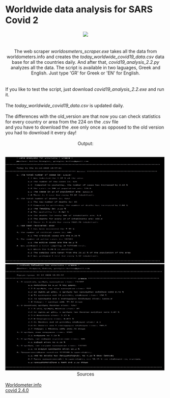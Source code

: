 <!DOCTYPE HTML>
<html>
  <body>
  <head>
    <h1>Worldwide data analysis for SARS Covid 2</h1>
  <center><i><img src="https://www.python.org/static/apple-touch-icon-72x72-precomposed.png"></i></center>
  </head>
  <br>
  <br>
  <body>
    <center>The web scraper <i>worldosmeters_scraper.exe</i> takes all the data from worldometers.info and creates the <i>today_worldwide_covid19_data.csv</i> data base for all the countries daily. And after that, <i>covid19_analysis_2.2.py</i> analyzes all the data.
    The script is available in two laguages, Greek and English. Just type 'GR' for Greek or 'EN' for English.
    </center>
    <br>
    <br>
    If you like to test the script, just download <i>covid19_analysis_2.2.exe</i> and run it.
    <br>
    <br>
    The <i>today_worldwide_covid19_data.csv</i> is updated daily.
    <br>
    <br>
    The differences with the old_version are that now you can check statistics for every country or area from the 224 on the .csv file
    <br>
    and you have to download the .exe only once as opposed to the old version you had to download it every day!
    <br>
    <br>
    <center>Output:</center>
    <br>
    <br>
    <img src="https://github.com/AlanTurist/covid19_worldometers_scraping_and_analysis/blob/master/images/1.jpg" " width="500"    height="333">
    <br>
    <img src="https://github.com/AlanTurist/covid19_worldometers_scraping_and_analysis/blob/master/images/2.jpg" " width="500" height="333">
   
   <center>Sources</center>
   <br>
       <a href="https://www.worldometers.info/coronavirus/" target="_blank">Worldometer.info</a>
   <br>
   <a href="https://pypi.org/project/covid/" target="_blank">covid 2.4.0</a>
   </body>
  </html>

